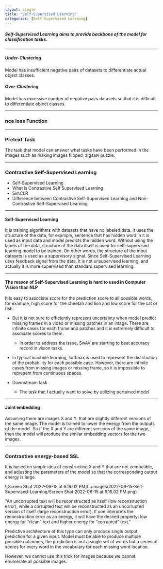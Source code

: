 ```yaml
---
layout: single
title: "Self-Supervised Learning"
categories: [Self-Supervised Learning]
---
```


##### Self-Supervised Learning aims to provide backbone of the model for classification tasks.



------

##### Under-Clustering

Model has insufficient negative pairs of datasets to differentiate actual object classes.

##### Over-Clustering

Model has excessive number of negative pairs datasets so that it is difficult to differentiate object classes.

------

###  nce loss Function





------

### Pretext Task

The task that model can answer what tasks have been performed in the images such as making images flipped, zigsaw puzzle.

------

### Contrastive Self-Supervised Learning

- Self-Supervised Learning
- What is Contrastive Self Supervised Learning
- SimCLR
- Difference between Contrastive Self-Supervised Learning and Non-Contrastive Self-Supervised Learning

------

#### Self-Supervised Learning

It is training algorithms with datasets that have no labeled data. It uses the structure of the data, for example, sentence that has hidden word in it is used as input data and model predicts the hidden word. Without using the labels of the data, structure of the data itself is used for self-supervised learning model to be trained. On other words, the structure of the input datasets is used as a supervisory signal. Since Self-Supervised Learning uses feedback signal from the data, it is not unsupervised learning, and actually it is more supervised than standard supervised learning.

------

#### The reason of Self-Supervised Learning is hard to used in Computer Vision than NLP

It is easy to associate score for the prediction score to all possible words, for example, high score for the cheetah and lion and low score for the cat or fish.



- But it is not sure to efficiently represent uncertainty when model predict missing frames in a video or missing patches in an image. There are infinite cases for each frame and patches and it is extremely difficult to associate scores to them.
  - In order to address the issue, SwAV are starting to beat accuracy record in vision tasks.



- In typical machine learning, softmax is used to represent the distribution of the probability for each possible case. However, there are infinite cases from missing images or missing frame, so it is impossible to represent from continuous spaces.



- Downstream task
  - The task that I actually want to solve by utilizing pertained model

------

#### Joint embedding

Assuming there are images X and Y, that are slightly different versions of the same image. The model is trained to lower the energy from the outputs of the model. So if the X and Y are different versions of the same image, then the model will produce the similar embedding vectors for the two images.

------

### Contrastive energy-based SSL

It is based on simple idea of constructing X and Y that are not compatible, and adjusting the parameters of the model so that the corresponding output energy is large.



![Screen Shot 2022-06-15 at 6.19.02 PM](../images/2022-06-15-Self-Supervised-Learning/Screen Shot 2022-06-15 at 6.19.02 PM.png)

"An uncorrupted text will be reconstructed as itself (low reconstruction error), while a corrupted text will be reconstructed as an uncorrupted version of itself (large reconstruction error). If one interprets the reconstruction error as an energy, it will have the desired property: low energy for “clean” text and higher energy for “corrupted” text."





Predictive architecture of this type can only produce single output prediction for a given input. Model must be able to produce multiple possible outcomes, the prediction is not a single set of words but a series of scores for every word in the vocabulary for each missing word location.



However, we cannot use this trick for images because we cannot enumerate all possible images.
